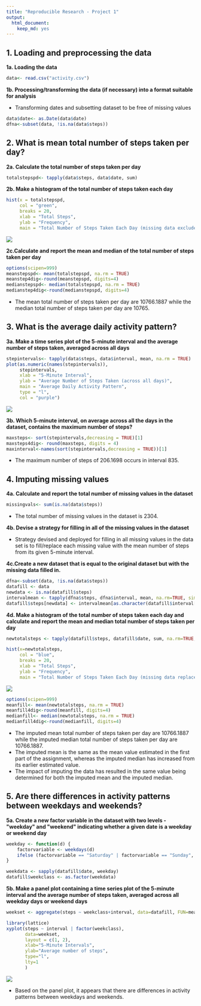 ```yaml
---
title: "Reproducible Research - Project 1"
output: 
  html_document: 
    keep_md: yes
---
```

## 1. Loading and preprocessing the data
**1a. Loading the data**

```r
data<- read.csv("activity.csv")
```


**1b. Processing/transforming the data (if necessary) into a format suitable for analysis**

- Transforming dates and subsetting dataset to be free of missing values

```r
data$date<- as.Date(data$date)
dfna<-subset(data, !is.na(data$steps))
```

## 2. What is mean total number of steps taken per day?
**2a. Calculate the total number of steps taken per day**

```r
totalstepspd<- tapply(data$steps, data$date, sum)
```


**2b. Make a histogram of the total number of steps taken each day**

```r
hist(x = totalstepspd,
     col = "green",
     breaks = 20,
     xlab = "Total Steps",
     ylab = "Frequency",
     main = "Total Number of Steps Taken Each Day (missing data excluded)")
```

![](PA_template_files/figure-html/unnamed-chunk-4-1.png)<!-- -->


**2c.Calculate and report the mean and median of the total number of steps taken per day**

```r
options(scipen=999)
meanstepspd<- mean(totalstepspd, na.rm = TRUE)
meanstep4dig<-round(meanstepspd, digits=4)
medianstepspd<- median(totalstepspd, na.rm = TRUE)
medianstep4dig<-round(medianstepspd, digits=4)
```
- The mean total number of steps taken per day are 10766.1887 while the median total number of steps taken per day are 10765.

## 3. What is the average daily activity pattern?
**3a. Make a time series plot of the 5-minute interval and the average number of steps taken, averaged across all days**

```r
stepintervals<- tapply(data$steps, data$interval, mean, na.rm = TRUE)
plot(as.numeric(names(stepintervals)),
     stepintervals,
     xlab = "5-Minute Interval",
     ylab = "Average Number of Steps Taken (across all days)",
     main = "Average Daily Activity Pattern",
     type = "l",
     col = "purple")
```

![](PA_template_files/figure-html/unnamed-chunk-6-1.png)<!-- -->


**3b. Which 5-minute interval, on average across all the days in the dataset, contains the maximum number of steps?**

```r
maxsteps<- sort(stepintervals,decreasing = TRUE)[1]
maxsteps4dig<- round(maxsteps, digits = 4)
maxinterval<-names(sort(stepintervals,decreasing = TRUE))[1]
```
- The maximum number of steps of 206.1698 occurs in interval 835.


## 4. Imputing missing values
**4a. Calculate and report the total number of missing values in the dataset**

```r
missingvals<- sum(is.na(data$steps))
```
- The total number of missing values in the dataset is 2304.


**4b. Devise a strategy for filling in all of the missing values in the dataset**

- Strategy devised and deployed for filling in all missing values in the data set is to fill/replace each missing value with the mean number of steps from its given 5-minute interval.


**4c.Create a new dataset that is equal to the original dataset but with the missing data filled in.**

```r
dfna<-subset(data, !is.na(data$steps))
datafill <- data
newdata <- is.na(datafill$steps)
intervalmean <- tapply(dfna$steps, dfna$interval, mean, na.rm=TRUE, simplify=T)
datafill$steps[newdata] <- intervalmean[as.character(datafill$interval[newdata])]
```


**4d. Make a histogram of the total number of steps taken each day and calculate and report the mean and median total number of steps taken per day** 

```r
newtotalsteps <- tapply(datafill$steps, datafill$date, sum, na.rm=TRUE, simplify=T)

hist(x=newtotalsteps,
     col = "blue",
     breaks = 20,
     xlab = "Total Steps",
     ylab = "Frequency",
     main = "Total Number of Steps Taken Each Day (missing data replaced)")
```

![](PA_template_files/figure-html/unnamed-chunk-10-1.png)<!-- -->

```r
options(scipen=999)
meanfill<- mean(newtotalsteps, na.rm = TRUE)
meanfill4dig<-round(meanfill, digits=4)
medianfill<- median(newtotalsteps, na.rm = TRUE)
medianfill4dig<-round(medianfill, digits=4)
```
-  The imputed mean total number of steps taken per day are 10766.1887 while the imputed median total number of steps taken per day are 10766.1887.  
-  The imputed mean is the same as the mean value estimated in the first part of the assignment, whereas the imputed median has increased from its earlier estimated value.  
-  The impact of imputing the data has resulted in the same value being determined for both the imputed mean and the imputed median.


## 5. Are there differences in activity patterns between weekdays and weekends?
**5a. Create a new factor variable in the dataset with two levels - "weekday" and "weekend" indicating whether a given date is a weekday or weekend day**

```r
weekday <- function(d) {
    factorvariable <- weekdays(d)
    ifelse (factorvariable == "Saturday" | factorvariable == "Sunday", "weekend", "weekday")
}

weekdata <- sapply(datafill$date, weekday)
datafill$weekclass <- as.factor(weekdata)
```


**5b. Make a panel plot containing a time series plot of the 5-minute interval and the average number of steps taken, averaged across all weekday days or weekend days**

```r
weekset <- aggregate(steps ~ weekclass+interval, data=datafill, FUN=mean)

library(lattice)
xyplot(steps ~ interval | factor(weekclass),
       data=weekset,
       layout = c(1, 2),
       xlab="5-Minute Intervals",
       ylab="Average number of steps",
       type="l",
       lty=1
       )
```

![](PA_template_files/figure-html/unnamed-chunk-12-1.png)<!-- -->

- Based on the panel plot, it appears that there are differences in activity patterns between weekdays and weekends.

